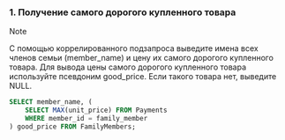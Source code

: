 ### 1. Получение самого дорогого купленного товара
> [!NOTE]
> С помощью коррелированного подзапроса выведите имена всех членов семьи (member_name) и цену их самого дорогого купленного товара. Для вывода цены самого дорогого купленного товара используйте псевдоним good_price. Если такого товара нет, выведите NULL.
```sql
SELECT member_name, (
    SELECT MAX(unit_price) FROM Payments
    WHERE member_id = family_member
) good_price FROM FamilyMembers;
```